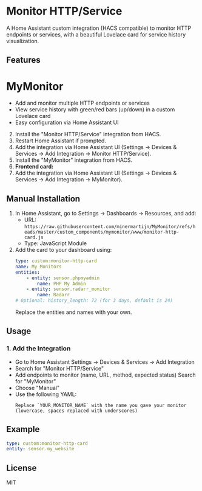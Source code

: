 # Monitor HTTP/Service

A Home Assistant custom integration (HACS compatible) to monitor HTTP endpoints or services, with a beautiful Lovelace card for service history visualization.

## Features
# MyMonitor
- Add and monitor multiple HTTP endpoints or services
- View service history with green/red bars (up/down) in a custom Lovelace card
- Easy configuration via Home Assistant UI
2. Install the "Monitor HTTP/Service" integration from HACS.
3. Restart Home Assistant if prompted.
4. Add the integration via Home Assistant UI (Settings → Devices & Services → Add Integration → Monitor HTTP/Service).
2. Install the "MyMonitor" integration from HACS.
6. **Frontend card:**
4. Add the integration via Home Assistant UI (Settings → Devices & Services → Add Integration → MyMonitor).

## Manual Installation
1. In Home Assistant, go to Settings → Dashboards → Resources, and add:
	 - URL: `https://raw.githubusercontent.com/minermartijn/MyMonitor/refs/heads/master/custom_components/mymonitor/www/monitor-http-card.js`
	 - Type: JavaScript Module
2. Add the card to your dashboard using:
	 ```yaml
	 type: custom:monitor-http-card
	 name: My Monitors
	 entities:
		 - entity: sensor.phpmyadmin
			 name: PHP My Admin
		 - entity: sensor.radarr_monitor
			 name: Radarr
	 # Optional: history_length: 72 (for 3 days, default is 24)
	 ```
	 Replace the entities and names with your own.

## Usage
### 1. Add the Integration
- Go to Home Assistant Settings → Devices & Services → Add Integration
- Search for "Monitor HTTP/Service"
- Add endpoints to monitor (name, URL, method, expected status)
Search for "MyMonitor"
- Choose "Manual"
- Use the following YAML:
  ```
  Replace `YOUR_MONITOR_NAME` with the name you gave your monitor (lowercase, spaces replaced with underscores)

## Example
```yaml
type: custom:monitor-http-card
entity: sensor.my_website
```

## License
MIT
